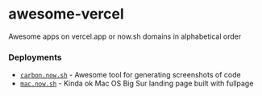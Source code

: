 # awesome-vercel
Awesome apps on vercel.app or now.sh domains in alphabetical order

### Deployments

- [`carbon.now.sh`](https://carbon.now.sh) - Awesome tool for generating screenshots of code
- [`mac.now.sh`](https://mac.now.sh) - Kinda ok Mac OS Big Sur landing page built with fullpage
